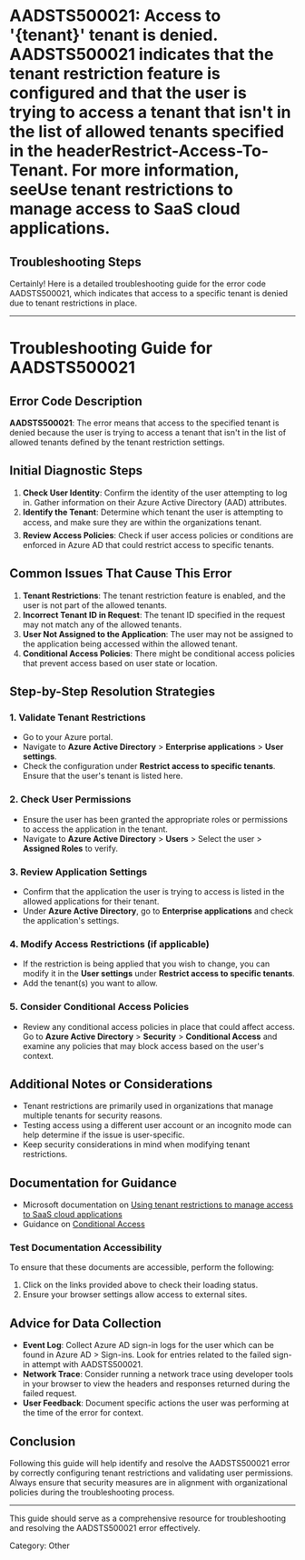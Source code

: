 # AADSTS500021: Access to '{tenant}' tenant is denied. AADSTS500021 indicates that the tenant restriction feature is configured and that the user is trying to access a tenant that isn't in the list of allowed tenants specified in the headerRestrict-Access-To-Tenant. For more information, seeUse tenant restrictions to manage access to SaaS cloud applications.


## Troubleshooting Steps
Certainly! Here is a detailed troubleshooting guide for the error code AADSTS500021, which indicates that access to a specific tenant is denied due to tenant restrictions in place.

---

# Troubleshooting Guide for AADSTS500021

## **Error Code Description**
**AADSTS500021**: The error means that access to the specified tenant is denied because the user is trying to access a tenant that isn't in the list of allowed tenants defined by the tenant restriction settings.

## **Initial Diagnostic Steps**
1. **Check User Identity**: Confirm the identity of the user attempting to log in. Gather information on their Azure Active Directory (AAD) attributes.
2. **Identify the Tenant**: Determine which tenant the user is attempting to access, and make sure they are within the organizations tenant.
3. **Review Access Policies**: Check if user access policies or conditions are enforced in Azure AD that could restrict access to specific tenants.

## **Common Issues That Cause This Error**
1. **Tenant Restrictions**: The tenant restriction feature is enabled, and the user is not part of the allowed tenants.
2. **Incorrect Tenant ID in Request**: The tenant ID specified in the request may not match any of the allowed tenants.
3. **User Not Assigned to the Application**: The user may not be assigned to the application being accessed within the allowed tenant.
4. **Conditional Access Policies**: There might be conditional access policies that prevent access based on user state or location.

## **Step-by-Step Resolution Strategies**

### 1. **Validate Tenant Restrictions**
   - Go to your Azure portal.
   - Navigate to **Azure Active Directory** > **Enterprise applications** > **User settings**.
   - Check the configuration under **Restrict access to specific tenants**. Ensure that the user's tenant is listed here.

### 2. **Check User Permissions**
   - Ensure the user has been granted the appropriate roles or permissions to access the application in the tenant.
   - Navigate to **Azure Active Directory** > **Users** > Select the user > **Assigned Roles** to verify.

### 3. **Review Application Settings**
   - Confirm that the application the user is trying to access is listed in the allowed applications for their tenant.
   - Under **Azure Active Directory**, go to **Enterprise applications** and check the application's settings.

### 4. **Modify Access Restrictions (if applicable)**
   - If the restriction is being applied that you wish to change, you can modify it in the **User settings** under **Restrict access to specific tenants**.
   - Add the tenant(s) you want to allow.

### 5. **Consider Conditional Access Policies**
   - Review any conditional access policies in place that could affect access. Go to **Azure Active Directory** > **Security** > **Conditional Access** and examine any policies that may block access based on the user's context.

## **Additional Notes or Considerations**
- Tenant restrictions are primarily used in organizations that manage multiple tenants for security reasons.
- Testing access using a different user account or an incognito mode can help determine if the issue is user-specific.
- Keep security considerations in mind when modifying tenant restrictions.

## **Documentation for Guidance**
- Microsoft documentation on [Using tenant restrictions to manage access to SaaS cloud applications](https://learn.microsoft.com/en-us/azure/active-directory/enterprise-users/groups/groups-tenant-restrictions)
- Guidance on [Conditional Access](https://learn.microsoft.com/en-us/azure/active-directory/conditional-access/overview)

### **Test Documentation Accessibility**
To ensure that these documents are accessible, perform the following:
1. Click on the links provided above to check their loading status.
2. Ensure your browser settings allow access to external sites.

## **Advice for Data Collection**
- **Event Log**: Collect Azure AD sign-in logs for the user which can be found in Azure AD > Sign-ins. Look for entries related to the failed sign-in attempt with AADSTS500021.
- **Network Trace**: Consider running a network trace using developer tools in your browser to view the headers and responses returned during the failed request.
- **User Feedback**: Document specific actions the user was performing at the time of the error for context.

## **Conclusion**
Following this guide will help identify and resolve the AADSTS500021 error by correctly configuring tenant restrictions and validating user permissions. Always ensure that security measures are in alignment with organizational policies during the troubleshooting process.

--- 

This guide should serve as a comprehensive resource for troubleshooting and resolving the AADSTS500021 error effectively.

Category: Other